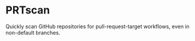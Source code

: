 # PRTscan
Quickly scan GitHub repositories for pull-request-target workflows, even in non-default branches.
